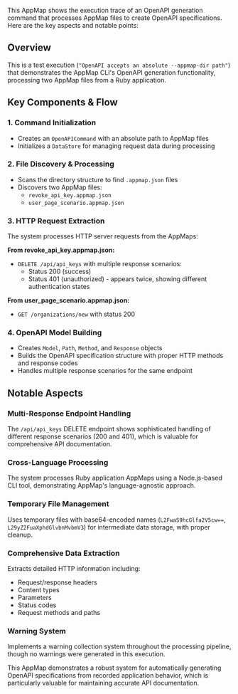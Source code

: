 This AppMap shows the execution trace of an OpenAPI generation command that processes AppMap files to create OpenAPI specifications. Here are the key aspects and notable points:

## Overview
This is a test execution (`"OpenAPI accepts an absolute --appmap-dir path"`) that demonstrates the AppMap CLI's OpenAPI generation functionality, processing two AppMap files from a Ruby application.

## Key Components & Flow

### 1. **Command Initialization**
- Creates an `OpenAPICommand` with an absolute path to AppMap files
- Initializes a `DataStore` for managing request data during processing

### 2. **File Discovery & Processing**
- Scans the directory structure to find `.appmap.json` files
- Discovers two AppMap files:
  - `revoke_api_key.appmap.json` 
  - `user_page_scenario.appmap.json`

### 3. **HTTP Request Extraction**
The system processes HTTP server requests from the AppMaps:

**From revoke_api_key.appmap.json:**
- `DELETE /api/api_keys` with multiple response scenarios:
  - Status 200 (success)
  - Status 401 (unauthorized) - appears twice, showing different authentication states

**From user_page_scenario.appmap.json:**
- `GET /organizations/new` with status 200

### 4. **OpenAPI Model Building**
- Creates `Model`, `Path`, `Method`, and `Response` objects
- Builds the OpenAPI specification structure with proper HTTP methods and response codes
- Handles multiple response scenarios for the same endpoint

## Notable Aspects

### **Multi-Response Endpoint Handling**
The `/api/api_keys` DELETE endpoint shows sophisticated handling of different response scenarios (200 and 401), which is valuable for comprehensive API documentation.

### **Cross-Language Processing**
The system processes Ruby application AppMaps using a Node.js-based CLI tool, demonstrating AppMap's language-agnostic approach.

### **Temporary File Management**
Uses temporary files with base64-encoded names (`L2FwaS9hcGlfa2V5cw==`, `L29yZ2FuaXphdGlvbnMvbmV3`) for intermediate data storage, with proper cleanup.

### **Comprehensive Data Extraction**
Extracts detailed HTTP information including:
- Request/response headers
- Content types
- Parameters
- Status codes
- Request methods and paths

### **Warning System**
Implements a warning collection system throughout the processing pipeline, though no warnings were generated in this execution.

This AppMap demonstrates a robust system for automatically generating OpenAPI specifications from recorded application behavior, which is particularly valuable for maintaining accurate API documentation.